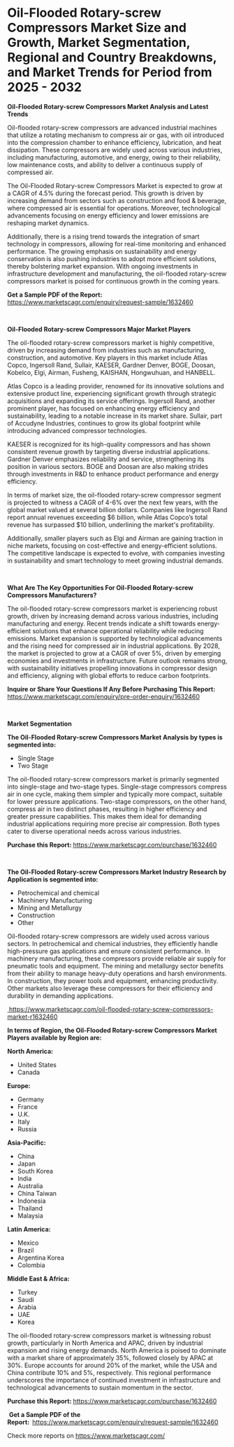 <p><h1>Oil-Flooded Rotary-screw Compressors Market Size and Growth, Market Segmentation, Regional and Country Breakdowns, and Market Trends for Period from 2025 -  2032</h1></p><p><strong>Oil-Flooded Rotary-screw Compressors Market Analysis and Latest Trends</strong></p>
<p><p>Oil-flooded rotary-screw compressors are advanced industrial machines that utilize a rotating mechanism to compress air or gas, with oil introduced into the compression chamber to enhance efficiency, lubrication, and heat dissipation. These compressors are widely used across various industries, including manufacturing, automotive, and energy, owing to their reliability, low maintenance costs, and ability to deliver a continuous supply of compressed air.</p><p>The Oil-Flooded Rotary-screw Compressors Market is expected to grow at a CAGR of 4.5% during the forecast period. This growth is driven by increasing demand from sectors such as construction and food & beverage, where compressed air is essential for operations. Moreover, technological advancements focusing on energy efficiency and lower emissions are reshaping market dynamics. </p><p>Additionally, there is a rising trend towards the integration of smart technology in compressors, allowing for real-time monitoring and enhanced performance. The growing emphasis on sustainability and energy conservation is also pushing industries to adopt more efficient solutions, thereby bolstering market expansion. With ongoing investments in infrastructure development and manufacturing, the oil-flooded rotary-screw compressors market is poised for continuous growth in the coming years.</p></p>
<p><strong>Get a Sample PDF of the Report:&nbsp;</strong> <a href="https://www.marketscagr.com/enquiry/request-sample/1632460?utm_campaign=3452&utm_medium=2&utm_source=Github&utm_content=ia&utm_term=29032025&utm_id=oil-flooded-rotary-screw-compressors">https://www.marketscagr.com/enquiry/request-sample/1632460</a></p>
<p>&nbsp;</p>
<p><strong>Oil-Flooded Rotary-screw Compressors Major Market Players</strong></p>
<p><p>The oil-flooded rotary-screw compressors market is highly competitive, driven by increasing demand from industries such as manufacturing, construction, and automotive. Key players in this market include Atlas Copco, Ingersoll Rand, Sullair, KAESER, Gardner Denver, BOGE, Doosan, Kobelco, Elgi, Airman, Fusheng, KAISHAN, Hongwuhuan, and HANBELL.</p><p>Atlas Copco is a leading provider, renowned for its innovative solutions and extensive product line, experiencing significant growth through strategic acquisitions and expanding its service offerings. Ingersoll Rand, another prominent player, has focused on enhancing energy efficiency and sustainability, leading to a notable increase in its market share. Sullair, part of Accudyne Industries, continues to grow its global footprint while introducing advanced compressor technologies.</p><p>KAESER is recognized for its high-quality compressors and has shown consistent revenue growth by targeting diverse industrial applications. Gardner Denver emphasizes reliability and service, strengthening its position in various sectors. BOGE and Doosan are also making strides through investments in R&D to enhance product performance and energy efficiency.</p><p>In terms of market size, the oil-flooded rotary-screw compressor segment is projected to witness a CAGR of 4-6% over the next few years, with the global market valued at several billion dollars. Companies like Ingersoll Rand report annual revenues exceeding $6 billion, while Atlas Copco’s total revenue has surpassed $10 billion, underlining the market's profitability.</p><p>Additionally, smaller players such as Elgi and Airman are gaining traction in niche markets, focusing on cost-effective and energy-efficient solutions. The competitive landscape is expected to evolve, with companies investing in sustainability and smart technology to meet growing industrial demands.</p></p>
<p>&nbsp;</p>
<p><strong>What Are The Key Opportunities For Oil-Flooded Rotary-screw Compressors Manufacturers?</strong></p>
<p><p>The oil-flooded rotary-screw compressors market is experiencing robust growth, driven by increasing demand across various industries, including manufacturing and energy. Recent trends indicate a shift towards energy-efficient solutions that enhance operational reliability while reducing emissions. Market expansion is supported by technological advancements and the rising need for compressed air in industrial applications. By 2028, the market is projected to grow at a CAGR of over 5%, driven by emerging economies and investments in infrastructure. Future outlook remains strong, with sustainability initiatives propelling innovations in compressor design and efficiency, aligning with global efforts to reduce carbon footprints.</p></p>
<p><strong>Inquire or Share Your Questions If Any Before Purchasing This Report:</strong> <a href="https://www.marketscagr.com/enquiry/pre-order-enquiry/1632460?utm_campaign=3452&utm_medium=2&utm_source=Github&utm_content=ia&utm_term=29032025&utm_id=oil-flooded-rotary-screw-compressors">https://www.marketscagr.com/enquiry/pre-order-enquiry/1632460</a></p>
<p>&nbsp;</p>
<p><strong>Market Segmentation</strong></p>
<p><strong>The Oil-Flooded Rotary-screw Compressors Market Analysis by types is segmented into:</strong></p>
<p><ul><li>Single Stage</li><li>Two Stage</li></ul></p>
<p><p>The oil-flooded rotary-screw compressors market is primarily segmented into single-stage and two-stage types. Single-stage compressors compress air in one cycle, making them simpler and typically more compact, suitable for lower pressure applications. Two-stage compressors, on the other hand, compress air in two distinct phases, resulting in higher efficiency and greater pressure capabilities. This makes them ideal for demanding industrial applications requiring more precise air compression. Both types cater to diverse operational needs across various industries.</p></p>
<p><strong>Purchase this Report:&nbsp;</strong><a href="https://www.marketscagr.com/purchase/1632460?utm_campaign=3452&utm_medium=2&utm_source=Github&utm_content=ia&utm_term=29032025&utm_id=oil-flooded-rotary-screw-compressors">https://www.marketscagr.com/purchase/1632460</a></p>
<p>&nbsp;</p>
<p><strong>The Oil-Flooded Rotary-screw Compressors Market Industry Research by Application is segmented into:</strong></p>
<p><ul><li>Petrochemical and chemical</li><li>Machinery Manufacturing</li><li>Mining and Metallurgy</li><li>Construction</li><li>Other</li></ul></p>
<p><p>Oil-flooded rotary-screw compressors are widely used across various sectors. In petrochemical and chemical industries, they efficiently handle high-pressure gas applications and ensure consistent performance. In machinery manufacturing, these compressors provide reliable air supply for pneumatic tools and equipment. The mining and metallurgy sector benefits from their ability to manage heavy-duty operations and harsh environments. In construction, they power tools and equipment, enhancing productivity. Other markets also leverage these compressors for their efficiency and durability in demanding applications.</p></p>
<p><a href="https://www.marketscagr.com/oil-flooded-rotary-screw-compressors-market-r1632460?utm_campaign=3452&utm_medium=2&utm_source=Github&utm_content=ia&utm_term=29032025&utm_id=oil-flooded-rotary-screw-compressors">&nbsp;https://www.marketscagr.com/oil-flooded-rotary-screw-compressors-market-r1632460</a></p>
<p><strong>In terms of Region, the Oil-Flooded Rotary-screw Compressors Market Players available by Region are:</strong></p>
<p>
    <p> <strong> North America: </strong>
        <ul>
            <li>United States</li>
            <li>Canada</li>
        </ul>
        </p> 
    <p> <strong> Europe: </strong>
        <ul>
            <li>Germany</li>
            <li>France</li>
            <li>U.K.</li>
            <li>Italy</li>
            <li>Russia</li>
        </ul>
        </p> 
    <p> <strong> Asia-Pacific: </strong>
        <ul>
            <li>China</li>
            <li>Japan</li>
            <li>South Korea</li>
            <li>India</li>
            <li>Australia</li>
            <li>China Taiwan</li>
            <li>Indonesia</li>
            <li>Thailand</li>
            <li>Malaysia</li>
        </ul>
        </p> 
    <p> <strong> Latin America: </strong>
        <ul>
            <li>Mexico</li>
            <li>Brazil</li>
            <li>Argentina Korea</li>
            <li>Colombia</li>
        </ul>
        </p> 
    <p> <strong> Middle East & Africa: </strong>
        <ul>
            <li>Turkey</li>
            <li>Saudi</li>
            <li>Arabia</li>
            <li>UAE</li>
            <li>Korea</li>
        </ul>
    </p>
    </p>
<p><p>The oil-flooded rotary-screw compressors market is witnessing robust growth, particularly in North America and APAC, driven by industrial expansion and rising energy demands. North America is poised to dominate with a market share of approximately 35%, followed closely by APAC at 30%. Europe accounts for around 20% of the market, while the USA and China contribute 10% and 5%, respectively. This regional performance underscores the importance of continued investment in infrastructure and technological advancements to sustain momentum in the sector.</p></p>
<p><strong>Purchase this Report: </strong><a href="https://www.marketscagr.com/purchase/1632460?utm_campaign=3452&utm_medium=2&utm_source=Github&utm_content=ia&utm_term=29032025&utm_id=oil-flooded-rotary-screw-compressors">https://www.marketscagr.com/purchase/1632460</a></p>
<p>&nbsp;<strong>Get a Sample PDF of the Report:&nbsp;&nbsp;</strong><a href="https://www.marketscagr.com/enquiry/request-sample/1632460?utm_campaign=3452&utm_medium=2&utm_source=Github&utm_content=ia&utm_term=29032025&utm_id=oil-flooded-rotary-screw-compressors">https://www.marketscagr.com/enquiry/request-sample/1632460</a></p>
<p><strong></strong></p>
<p>Check more reports on <a href="https://www.marketscagr.com/?utm_campaign=3452&utm_medium=2&utm_source=Github&utm_content=ia&utm_term=29032025&utm_id=oil-flooded-rotary-screw-compressors">https://www.marketscagr.com/</a></p>